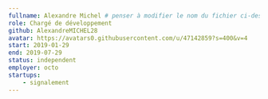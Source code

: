 ```yaml
---
fullname: Alexandre Michel # penser à modifier le nom du fichier ci-dessus en prenom.nom.md !
role: Chargé de développement
github: AlexandreMICHEL28
avatar: https://avatars0.githubusercontent.com/u/47142859?s=400&v=4
start: 2019-01-29
end: 2019-07-29
status: independent
employer: octo
startups:
    - signalement
---
```


